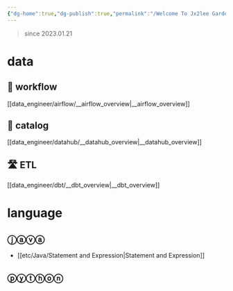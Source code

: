 ```yaml
---
{"dg-home":true,"dg-publish":true,"permalink":"/Welcome To Jx2lee Garden/","tags":["gardenEntry"],"dgPassFrontmatter":true}
---
```



> since 2023.01.21

# data
## 🔫 workflow
[[data_engineer/airflow/__airflow_overview\|__airflow_overview]]

## 🔑 catalog
[[data_engineer/datahub/__datahub_overview\|__datahub_overview]]

## 🛣️ ETL
[[data_engineer/dbt/__dbt_overview\|__dbt_overview]]


# language
## ⓙⓐⓥⓐ
- [[etc/Java/Statement and Expression\|Statement and Expression]]

## ⓟⓨⓣⓗⓞⓝ
